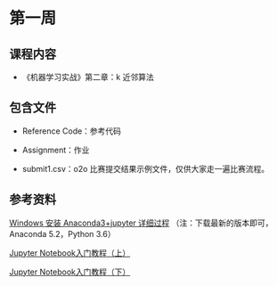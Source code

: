 # 第一周

## 课程内容

- 《机器学习实战》第二章：k 近邻算法

## 包含文件

- Reference Code：参考代码

- Assignment：作业

- submit1.csv：o2o 比赛提交结果示例文件，仅供大家走一遍比赛流程。

## 参考资料

[Windows 安装 Anaconda3+jupyter 详细过程](https://blog.csdn.net/u012318074/article/details/77075209) （注：下载最新的版本即可，Anaconda 5.2，Python 3.6）

[Jupyter Notebook入门教程（上）](https://mp.weixin.qq.com/s/O2nTGOtqGR-V33-YJgPgJQ)

[Jupyter Notebook入门教程（下）]( https://mp.weixin.qq.com/s/AwSzkjlpwvdUzh6CmHq6AQ)



